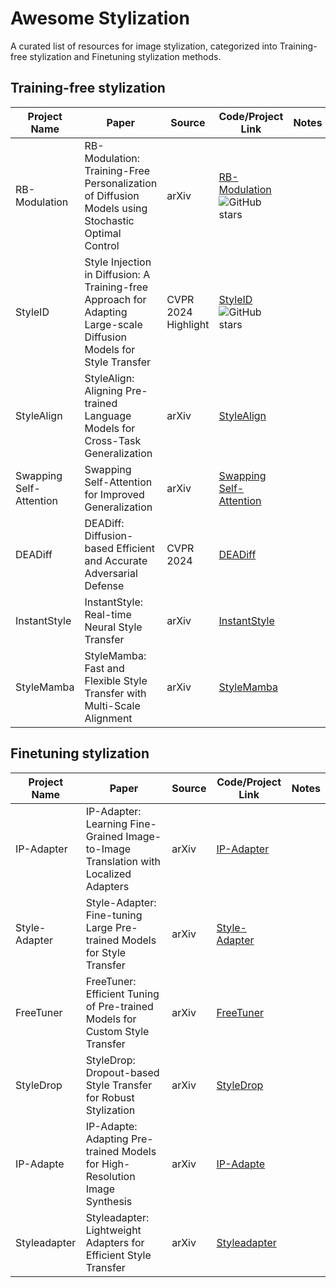# Awesome Stylization

A curated list of resources for image stylization, categorized into Training-free stylization and Finetuning stylization methods.

## Training-free stylization

| Project Name | Paper | Source | Code/Project Link | Notes |
| ------------ | ----- | ------ | ----------------- | ----- |
| RB-Modulation | RB-Modulation: Training-Free Personalization of Diffusion Models using Stochastic Optimal Control | arXiv | [RB-Modulation](https://rb-modulation.github.io/) ![GitHub stars](https://img.shields.io/github/stars/rb-modulation/RB-Modulation)| |
| StyleID | Style Injection in Diffusion: A Training-free Approach for Adapting Large-scale Diffusion Models for Style Transfer | CVPR 2024 Highlight | [StyleID](https://jiwoogit.github.io/StyleID_site/) ![GitHub stars](https://img.shields.io/https://github.com/jiwoogit/StyleID)| |
| StyleAlign | StyleAlign: Aligning Pre-trained Language Models for Cross-Task Generalization | arXiv | [StyleAlign](https://github.com/google-research/StyleAlign) | |
| Swapping Self-Attention | Swapping Self-Attention for Improved Generalization | arXiv | [Swapping Self-Attention](https://github.com/facebookresearch/swapping-self-attention) | |
| DEADiff | DEADiff: Diffusion-based Efficient and Accurate Adversarial Defense | CVPR 2024 | [DEADiff](https://github.com/deadiff/DEADiff) | |
| InstantStyle | InstantStyle: Real-time Neural Style Transfer | arXiv | [InstantStyle](https://github.com/instantstyle/InstantStyle) | |
| StyleMamba | StyleMamba: Fast and Flexible Style Transfer with Multi-Scale Alignment | arXiv | [StyleMamba](https://github.com/stylemamba/StyleMamba) | |

## Finetuning stylization

| Project Name | Paper | Source | Code/Project Link | Notes |
| ------------ | ----- | ------ | ----------------- | ----- |
| IP-Adapter | IP-Adapter: Learning Fine-Grained Image-to-Image Translation with Localized Adapters | arXiv | [IP-Adapter](https://github.com/ip-adapter/IP-Adapter) | |
| Style-Adapter | Style-Adapter: Fine-tuning Large Pre-trained Models for Style Transfer | arXiv | [Style-Adapter](https://github.com/style-adapter/Style-Adapter) | |
| FreeTuner | FreeTuner: Efficient Tuning of Pre-trained Models for Custom Style Transfer | arXiv | [FreeTuner](https://github.com/freetuner/FreeTuner) | |
| StyleDrop | StyleDrop: Dropout-based Style Transfer for Robust Stylization | arXiv | [StyleDrop](https://styledrop.github.io/) | |
| IP-Adapte | IP-Adapte: Adapting Pre-trained Models for High-Resolution Image Synthesis | arXiv | [IP-Adapte](https://github.com/ip-adapte/IP-Adapte) | |
| Styleadapter | Styleadapter: Lightweight Adapters for Efficient Style Transfer | arXiv | [Styleadapter](https://github.com/styleadapter/Styleadapter) | |
